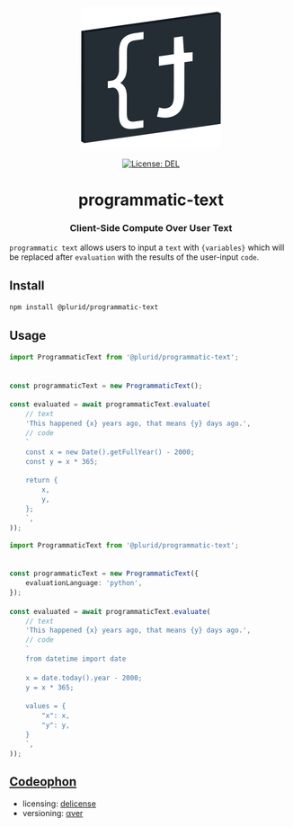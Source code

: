 <p align="center">
    <a target="_blank" href="https://plurid.com/programmatic-text">
        <img src="https://raw.githubusercontent.com/plurid/programmatic-text/master/about/identity/programmatic-text-logo.png" height="250px">
    </a>
    <br />
    <br />
    <a target="_blank" href="https://github.com/plurid/programmatic-text/blob/master/LICENSE">
        <img src="https://img.shields.io/badge/license-DEL-blue.svg?colorB=1380C3&style=for-the-badge" alt="License: DEL">
    </a>
</p>



<h1 align="center">
    programmatic-text
</h1>


<h3 align="center">
    Client-Side Compute Over User Text
</h3>



`programmatic text` allows users to input a `text` with `{variables}` which will be replaced after `evaluation` with the results of the user-input `code`.



## Install

``` bash
npm install @plurid/programmatic-text
```


## Usage

``` typescript
import ProgrammaticText from '@plurid/programmatic-text';


const programmaticText = new ProgrammaticText();

const evaluated = await programmaticText.evaluate(
    // text
    'This happened {x} years ago, that means {y} days ago.',
    // code
    `
    const x = new Date().getFullYear() - 2000;
    const y = x * 365;

    return {
        x,
        y,
    };
    `,
));
```


``` typescript
import ProgrammaticText from '@plurid/programmatic-text';


const programmaticText = new ProgrammaticText({
    evaluationLanguage: 'python',
});

const evaluated = await programmaticText.evaluate(
    // text
    'This happened {x} years ago, that means {y} days ago.',
    // code
    `
    from datetime import date

    x = date.today().year - 2000;
    y = x * 365;

    values = {
        "x": x,
        "y": y,
    }
    `,
));
```


## [Codeophon](https://github.com/ly3xqhl8g9/codeophon)

+ licensing: [delicense](https://github.com/ly3xqhl8g9/delicense)
+ versioning: [αver](https://github.com/ly3xqhl8g9/alpha-versioning)
